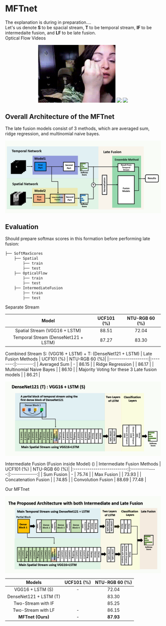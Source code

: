 # MFTnet
<p>
  The explanation is during in preparation....  <br />
  Let's us denote <b> S </b> to be spacial stream, <b> T </b> to be temporal stream, <b> IF </b> to be intermedaite fusion, and <b> LF </b>  to be late fusion. <br />
  Optical Flow Videos <br />
</p>
<p align="center">  
  <img src = "./assets/rgb_makeup.gif" width = 250>
  <img src = "./assets/makeup_opt.gif" width = 250>
  <img src = "./assets/makeup_inverted_opt.gif" width = 250>
</p>
  
## Overall Architecture of the MFTnet
The late fusion models consist of 3 methods, which are averaged sum, ridge regression, and multinomial naive bayes.

<p align="center"> 
  <img src = "./assets/OverallNet.jpg" width = 600>
</p>

## Evaluation
Should prepare softmax scores in this formation before performing late fusion:
```Shell
├── SoftMaxScores
    ├── Spatial
        ├── train
        ├── test
    ├── OpticalFlow
        ├── train
        ├── test
    ├── IntermediateFusion
        ├── train
        ├── test
```
Separate Stream
<p align="center"> 
  
|                 Model                   |  UCF101 (%)  | NTU-RGB 60 (%)| 
|:---------------------------------------:|:------------:|:-------------:|
| Spatial Stream  (VGG16 + LSTM)          |    88.51     |    72.04      |
| Temporal Stream (DenseNet121 + LSTM)    |    87.27     |    83.30      |
</p>

Combined Stream S: (VGG16 + LSTM) + T: (DenseNet121 + LSTM)
| Late Fusion Methods | UCF101 (%) | NTU-RGB 60 (%)| 
|:-------------------:|:--------:|:--------:|
|     Averaged Sum        |   -   |   86.15  |
|    Ridge Regression     |       |   86.17  |
| Multinomial Naive Bayes |       |   86.10  |
| Majority Voting for these 3 Late fusion models |    | 86.21 |

<p align="center"> 
  <img src = "./assets/IntermediateFusion.jpg" width = 600>
</p>

Intermediate Fusion (Fusion inside Model) ()
| Intermediate Fusion Methods |   UCF101 (%)  | NTU-RGB 60 (%)| 
|:---------------------------:|:-------------:|:-------------:|
| Sum Fusion                  |  -            |     75.74    | 
| Max Fusion                  |               |     73.93    |
| Concatenation Fusion        |               |     74.85    |
| Convolution Fusion          |    88.69      |     77.48    |

Our MFTnet 
<p align="center"> 
  <img src = "./assets/ALL_architecture.jpg" width = 600>
</p>

|         Models            |   UCF101 (%)  | NTU-RGB 60 (%)| 
|:-------------------------:|:-------------:|:-------------:|
| VGG16 + LSTM (S)          |    -          |     72.04     | 
| DenseNet121 + LSTM (T)    |               |     83.30     |
| Two-Stream with IF        |               |     85.25     |
| Two-Stream with LF        |    -          |     86.15     |
| **MFTnet (Ours)**         |    -          |    **87.93**  |
